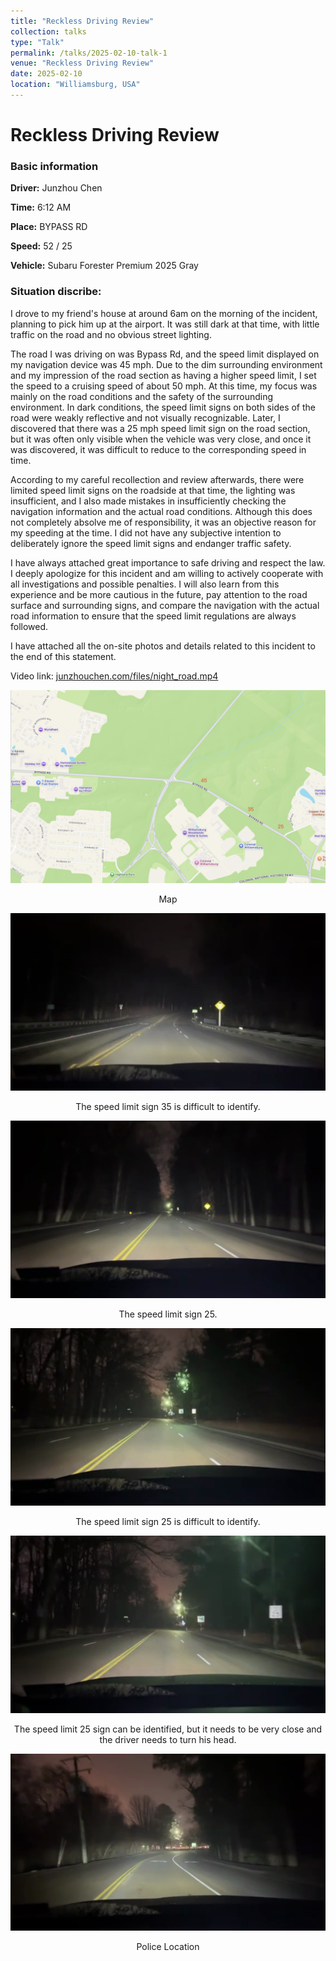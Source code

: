 ```yaml
---
title: "Reckless Driving Review"
collection: talks
type: "Talk"
permalink: /talks/2025-02-10-talk-1
venue: "Reckless Driving Review"
date: 2025-02-10
location: "Williamsburg, USA"
---
```



# Reckless Driving Review

### Basic information 

**Driver:** Junzhou Chen

**Time:** 6:12 AM

**Place:** BYPASS RD

**Speed:** 52 / 25

**Vehicle:** Subaru Forester Premium 2025 Gray

### Situation discribe:

I drove to my friend's house at around 6am on the morning of the incident, planning to pick him up at the airport. It was still dark at that time, with little traffic on the road and no obvious street lighting.

The road I was driving on was Bypass Rd, and the speed limit displayed on my navigation device was 45 mph. Due to the dim surrounding environment and my impression of the road section as having a higher speed limit, I set the speed to a cruising speed of about 50 mph. At this time, my focus was mainly on the road conditions and the safety of the surrounding environment. In dark conditions, the speed limit signs on both sides of the road were weakly reflective and not visually recognizable. Later, I discovered that there was a 25 mph speed limit sign on the road section, but it was often only visible when the vehicle was very close, and once it was discovered, it was difficult to reduce to the corresponding speed in time.

According to my careful recollection and review afterwards, there were limited speed limit signs on the roadside at that time, the lighting was insufficient, and I also made mistakes in insufficiently checking the navigation information and the actual road conditions. Although this does not completely absolve me of responsibility, it was an objective reason for my speeding at the time. I did not have any subjective intention to deliberately ignore the speed limit signs and endanger traffic safety.

I have always attached great importance to safe driving and respect the law. I deeply apologize for this incident and am willing to actively cooperate with all investigations and possible penalties. I will also learn from this experience and be more cautious in the future, pay attention to the road surface and surrounding signs, and compare the navigation with the actual road information to ensure that the speed limit regulations are always followed.

I have attached all the on-site photos and details related to this incident to the end of this statement.

Video link: [junzhouchen.com/files/night_road.mp4](https://junzhouchen.com/files/night_road.mp4)

![map](./assets/map.png)

<center>Map</center>

![35_sign](./assets/35_sign.png)

<center>The speed limit sign 35 is difficult to identify.</center>

![25_Notice](./assets/25_Notice.png)

<center>The speed limit sign 25.</center>

![25sign](./assets/25_sign.png)

<center>The speed limit sign 25 is difficult to identify.</center>

![25close](./assets/25_sign_clo.png)

<center>The speed limit 25 sign can be identified, but it needs to be very close and the driver needs to turn his head.</center>

![police](./assets/police.png)

<center>Police Location</center>

